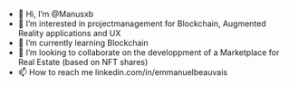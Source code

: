 - 👋 Hi, I’m @Manusxb
- 👀 I’m interested in projectmanagement for Blockchain, Augmented Reality applications and UX
- 🌱 I’m currently learning Blockchain
- 💞️ I’m looking to collaborate on the developpment of a Marketplace for Real Estate (based on NFT shares)
- 📫 How to reach me linkedin.com/in/emmanuelbeauvais

<!---
Manusxb/Manusxb is a ✨ special ✨ repository because its `README.md` (this file) appears on your GitHub profile.
You can click the Preview link to take a look at your changes.
--->
